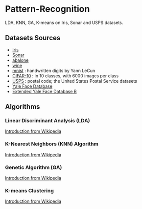 # Pattern-Recognition
LDA, KNN, GA, K-means on Iris, Sonar and USPS datasets.

## Datasets Sources
- [Iris](http://archive.ics.uci.edu/ml/datasets/Iris)
- [Sonar](ftp://ftp.ics.uci.edu/pub/machine-learning-databases/undocumented/connectionist-bench/sonar/)
- [abalone](ftp://ftp.ics.uci.edu/pub/machine-learning-databases/abalone/)
- [wine](ftp://ftp.ics.uci.edu/pub/machine-learning-databases/wine/)
- [mnist](http://yann.lecun.com/exdb/mnist/) : handwritten digits by Yann LeCun
- [CIFAR-10](http://www.cs.toronto.edu/~kriz/cifar.html) : in 10 classes, with 6000 images per class
- [USPS](http://www-i6.informatik.rwth-aachen.de/~keysers/usps.html) :  postal code; the United States Postal Service datasets
- [Yale Face Database](http://vision.ucsd.edu/content/yale-face-database)
- [Extended Yale Face Database B](http://vision.ucsd.edu/~leekc/ExtYaleDatabase/ExtYaleB.html)

## Algorithms
### Linear Discriminant Analysis (LDA)
[Introduction from Wikipedia](https://en.wikipedia.org/wiki/Linear_discriminant_analysis)

### K-Nearest Neighbors (KNN) Algorithm
[Introduction from Wikipedia](https://en.wikipedia.org/wiki/K-nearest_neighbors_algorithm)

### Genetic Algorithm (GA)
[Introduction from Wikipedia](https://en.wikipedia.org/wiki/Genetic_algorithm)

### K-means Clustering
[Introduction from Wikipedia](https://en.wikipedia.org/wiki/K-means_clustering)
